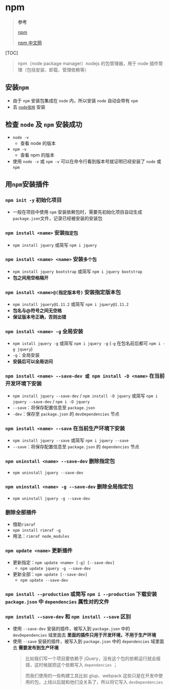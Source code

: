 <!--
 * @Author: yaohebin
 * @Date: 2021-06-11 09:56:48
 * @LastEditTime: 2023-11-30 17:48:12
 * @LastEditors: yaohebin
 * @Description: npm
-->

# npm

> **参考**
>
> [npm](https://www.npmjs.com/)
>
> [npm 中文网](https://npm.nodejs.cn/)

[TOC]

> npm（node package manager）nodejs 的包管理器，用于 node 插件管理（包括安装、卸载、管理依赖等）

## 安装`npm`

- 由于 `npm` 安装包集成在 `node` 内，所以安装 `node` 自动会带有 `npm`
- 去 [`node官网`](https://nodejs.org/zh-cn/) 安装

## 检查 `node` 及 `npm` 安装成功

- `node -v`
  - 查看 node 的版本
- `npm -v`
  - 查看 npm 的版本
- 使用 `node -v` 或 `npm -v` 可以在命令行看到版本号就证明已经安装了 `node` 或 `npm`

## 用`npm`安装插件

### `npm init -y` 初始化项目

- 一般在项目中使用 `npm` 安装依赖包时，需要先初始化项目自动生成`package.json`文件，记录已经被安装的安装包

### `npm install <name>` 安装`指定包`

- `npm install jquery` 或简写 `npm i jquery`

### `npm install <name> <name>` 安装`多个包`

- `npm install jquery bootstrap` 或简写 `npm i jquery bootstrap`
- **包之间用空格隔开**

### `npm install <name>@(指定版本号)` 安装指定版本包

- `npm install jquery@1.11.2` 或简写 `npm i jquery@1.11.2`
- **包名与@符号之间无空格**
- **保证版本号正确，否则出错**

### `npm install <name> -g` 全局安装

- `npm istall jquery -g` 或简写 `npm i jquery -g` (`-g` 在包名前后都可 `npm i -g jquery`)
- `-g`：全局安装
- **安装后可以全局访问**

### `npm install <name> --save-dev 或 npm install -D <name>` 在当前开发环境下安装

- `npm install jquery --save-dev` / `npm install -D jquery` 或简写 `npm i jquery --save-dev` / `npm i -D jquery`
- `--save`：将保存配置信息至 `package.json`
- `-dev`：保存至 `package.json` 的 `devDependencies` 节点

### `npm install <name> --save` 在当前生产环境下安装

- `npm install jquery --save` 或简写 `npm i jquery --save`
- `--save`：将保存配置信息至 `package.json` 的 `dependencies` 节点

### `npm uninstall <name> --save-dev` 删除指定包

- `npm uninstall jquery --save-dev`

### `npm uninstall <name> -g --save-dev` 删除全局指定包

- `npm uninstall jquery -g --save-dev`

### 删除全部插件

- 借助`rimraf`
- `npm install rimraf -g`
- 用法：`rimraf node_modules`

### `npm update <name>` 更新插件

- 更新指定：`npm update <name> [-g] [--save-dev]`
  - `npm update jquery -g --save-dev`
- 更新全部：`npm update [--save-dev]`
  - `npm update --save-dev`

### `npm install --production` 或简写 `npm i --production` 下载安装`package.json` 中 `dependencies` 属性对的文件

### `npm install --save-dev` 和 `npm install --save` 区别

- 使用 `--save-dev` 安装的插件，被写入到 `package.json` 中的 `devDependencies` 域里面去 **里面的插件只用于开发环境，不用于生产环境**
- 使用 `--save` 安装的插件，被写入到 `package.json` 中的 `dependencies` 域里面去 **需要发布到生产环境**
  > 比如我们写一个项目要依赖于 jQuery，没有这个包的依赖运行就会报错，这时候就把这个依赖写入 `dependencies` ；
  >
  > 而我们使用的一些构建工具比如 glup、webpack 这些只是在开发中使用的包，上线以后就和他们没关系了，所以将它写入 `devDependencies`
